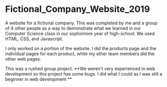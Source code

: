 # Fictional_Company_Website_2019

A website for a fictional company. This was completed by me and a group of 4 other people as a way to demonstrate what we learned in our Computer Science class in our sophomore year of high-school. We used HTML, CSS, and Javascript. 

I only worked on a portion of the website. I did the products page and the individual pages for each product, while my other team members did the other web pages.  

This was a rushed group project. **We weren't very experienced in web development so this project has some bugs. I did what I could as I was still a beginner in web development
**
